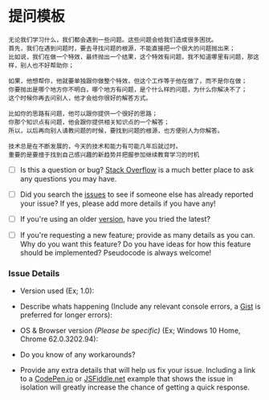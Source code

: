 # 提问模板

```
无论我们学习什么，我们都会遇到一些问题。这些问题会给我们造成很多困扰。
首先，我们在遇到问题时，要去寻找问题的根源，不能直接把一个很大的问题抛出来；
比如说，我们在做一个特效，最终抛出一个结果，这个特效有问题，我不知道哪里有问题，那这样，别人也不好帮助你；

如果，他想帮你，他就要单独跟你做整个特效，但这个工作等于他在做了，而不是你在做；
你要抛出是哪个地方你不明白，哪个地方有问题，是个什么样的问题，为什么你解决不了；
这个时候你再去问别人，他才会给你很好的解答方式。

比如你的思路有问题，他可以跟你提供一个很好的思路；
你那个知识点有问题，他会跟你提供相关知识点的一个解答；
所以，以后再向别人请教问题的时候，要找到问题的根源，也方便别人为你解答。

技术总是在不断发展的，今天的技术和能力有可能几年后就过时。
重要的是要擅于找到自己感兴趣的新趋势并把握参加继续教育学习的时机

```

- [ ] Is this a question or bug? [Stack Overflow](https://stackoverflow.com/questions/tagged/createjs) is a much better place to ask any questions you may have.

- [ ] Did you search the [issues](https://github.com/CreateJS/TweenJS/issues) to see if someone else has already reported your issue? If yes, please add more details if you have any!

- [ ] If you're using an older [version](https://github.com/CreateJS/TweenJS/blob/master/VERSIONS.txt), have you tried the latest?

- [ ] If you're requesting a new feature; provide as many details as you can. Why do you want this feature? Do you have ideas for how this feature should be implemented? Pseudocode is always welcome!


### Issue Details
* Version used (Ex; 1.0): 


* Describe whats happening (Include any relevant console errors, a [Gist](https://gist.github.com/) is preferred for longer errors):



* OS & Browser version *(Please be specific)* (Ex; Windows 10 Home, Chrome 62.0.3202.94):



* Do you know of any workarounds?



* Provide any extra details that will help us fix your issue. Including a link to a [CodePen.io](https://codepen.io) or [JSFiddle.net](https://jsfiddle.net) example that shows the issue in isolation will greatly increase the chance of getting a quick response.
